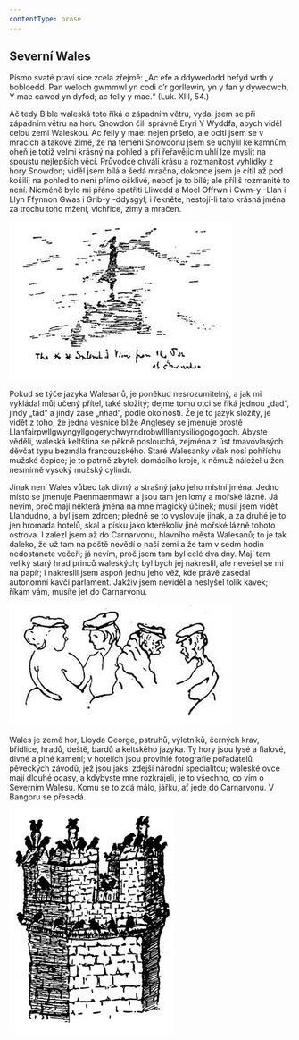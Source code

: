 ```yaml
---
contentType: prose
---
```


## Severní Wales

Písmo svaté praví sice zcela zřejmě: „Ac efe a ddywedodd hefyd wrth y bobloedd. Pan weloch gwmmwl yn codi o’r gorllewin, yn y fan y dywedwch, Y mae cawod yn dyfod; ac felly y mae.“ (Luk. XIII, 54.)

Ač tedy Bible waleská toto říká o západním větru, vydal jsem se při západním větru na horu Snowdon čili správně Eryri Y Wyddfa, abych viděl celou zemi Waleskou. Ac felly y mae: nejen pršelo, ale ocitl jsem se v mracích a takové zimě, že na temeni Snowdonu jsem se uchýlil ke kamnům; oheň je totiž velmi krásný na pohled a při řeřavějícím uhlí lze myslit na spoustu nejlepších věcí. Průvodce chválí krásu a rozmanitost vyhlídky z hory Snowdon; viděl jsem bílá a šedá mračna, dokonce jsem je cítil až pod košilí; na pohled to není přímo ošklivé, neboť je to bílé; ale příliš rozmanité to není. Nicméně bylo mi přáno spatřiti Lliwedd a Moel Offrwn i Cwm-y -Llan i Llyn Ffynnon Gwas i Grib-y -ddysgyl; i řekněte, nestojí-li tato krásná jména za trochu toho mžení, vichřice, zimy a mračen.

![51](./resources/51.jpg)  

Pokud se týče jazyka Walesanů, je poněkud nesrozumitelný, a jak mi vykládal můj učený přítel, také složitý; dejme tomu otci se říká jednou „dad“, jindy „tad“ a jindy zase „nhad“, podle okolností. Že je to jazyk složitý, je vidět z toho, že jedna vesnice blíže Anglesey se jmenuje prostě Llanfairpwllgwyngyllgogerychwyrndrobwllllantysiliogogogoch. Abyste věděli, waleská keltština se pěkně poslouchá, zejména z úst tmavovlasých děvčat typu bezmála francouzského. Staré Walesanky však nosí pohříchu mužské čepice; je to patrně zbytek domácího kroje, k němuž náležel u žen nesmírně vysoký mužský cylindr.

Jinak není Wales vůbec tak divný a strašný jako jeho místní jména. Jedno místo se jmenuje Paenmaenmawr a jsou tam jen lomy a mořské lázně. Já nevím, proč mají některá jména na mne magický účinek; musil jsem vidět Llandudno, a byl jsem zdrcen; předně se to vyslovuje jinak, a za druhé je to jen hromada hotelů, skal a písku jako kterékoliv jiné mořské lázně tohoto ostrova. I zalezl jsem až do Carnarvonu, hlavního města Walesanů; to je tak daleko, že už tam na poště nevědí o naší zemi a že tam v sedm hodin nedostanete večeři; já nevím, proč jsem tam byl celé dva dny. Mají tam veliký starý hrad princů waleských; byl bych jej nakreslil, ale nevešel se mi na papír; i nakreslil jsem aspoň jednu jeho věž, kde právě zasedal autonomní kavčí parlament. Jakživ jsem neviděl a neslyšel tolik kavek; říkám vám, musíte jet do Carnarvonu.

![52](./resources/52.jpg)  

Wales je země hor, Lloyda George, pstruhů, výletníků, černých krav, břidlice, hradů, deště, bardů a keltského jazyka. Ty hory jsou lysé a fialové, divné a plné kamení; v hotelích jsou provlhlé fotografie pořadatelů pěveckých závodů, jež jsou jaksi zdejší národní specialitou; waleské ovce mají dlouhé ocasy, a kdybyste mne rozkrájeli, je to všechno, co vím o Severním Walesu. Komu se to zdá málo, jářku, ať jede do Carnarvonu. V Bangoru se přesedá.

![53](./resources/53.jpg)
